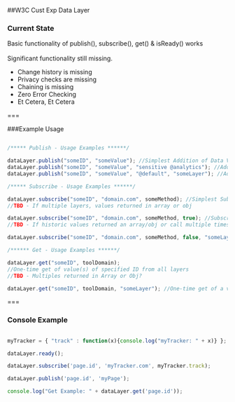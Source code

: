 ##W3C Cust Exp Data Layer


### Current State
Basic functionality of publish(), subscribe(), get() & isReady() works <br> <br>
Significant functionality still missing.<br>
<ul><li>Change history is missing</li>
<li>Privacy checks are missing</li>
<li>Chaining is missing</li>
<li>Zero Error Checking</li>
<li>Et Cetera, Et Cetera</li>
</ul>
===

###Example Usage

```JavaScript

/***** Publish - Usage Examples ******/

dataLayer.publish("someID", "someValue"); //Simplest Addition of Data Value
dataLayer.publish("someID", "someValue", "sensitive @analytics"); //Addition of Data Value with Privacy Policy
dataLayer.publish("someID", "someValue", "@default", "someLayer"); //Addition of Data Value specifying dataLayer

/***** Subscribe - Usage Examples ******/

dataLayer.subscribe("someID", "domain.com", someMethod); //Simplest Subscribe to Data Value
//TBD - If multiple layers, values returned in array or obj

dataLayer.subscribe("someID", "domain.com", someMethod, true); //Subscribe & send previous updates
//TBD - If historic values returned an array/obj or call multiple times

dataLayer.subscribe("someID", "domain.com", someMethod, false, "someLayer"); //Specific Layer

/****** Get - Usage Examples ******/

dataLayer.get("someID", toolDomain); 
//One-time get of value(s) of specified ID from all layers
//TBD - Multiples returned in Array or Obj?

dataLayer.get("someID", toolDomain, "someLayer"); //One-time get of a value from specified layer
```
===

### Console Example

```JavaScript

myTracker = { "track" : function(x){console.log("myTracker: " + x)} };

dataLayer.ready();

dataLayer.subscribe('page.id', 'myTracker.com', myTracker.track);

dataLayer.publish('page.id', 'myPage');

console.log("Get Example: " + dataLayer.get('page.id'));
```
